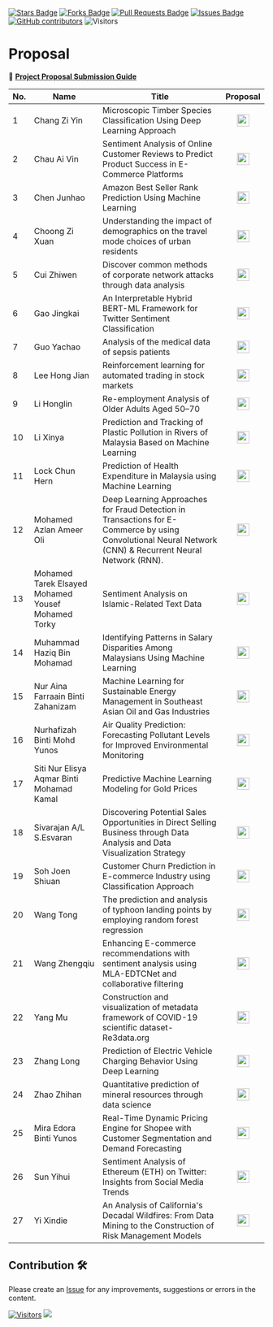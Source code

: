 <a href="https://github.com/drshahizan/research-design/stargazers"><img src="https://img.shields.io/github/stars/drshahizan/research-design" alt="Stars Badge"/></a>
<a href="https://github.com/drshahizan/research-design/network/members"><img src="https://img.shields.io/github/forks/drshahizan/research-design" alt="Forks Badge"/></a>
<a href="https://github.com/drshahizan/research-design/pulls"><img src="https://img.shields.io/github/issues-pr/drshahizan/research-design" alt="Pull Requests Badge"/></a>
<a href="https://github.com/drshahizan/research-design"><img src="https://img.shields.io/github/issues/drshahizan/research-design" alt="Issues Badge"/></a>
<a href="https://github.com/drshahizan/research-design/graphs/contributors"><img alt="GitHub contributors" src="https://img.shields.io/github/contributors/drshahizan/research-design?color=2b9348"></a>
![Visitors](https://api.visitorbadge.io/api/visitors?path=https%3A%2F%2Fgithub.com%2Fdrshahizan%2BDM&labelColor=%23d9e3f0&countColor=%23697689&style=flat)

# Proposal

📌 [**Project Proposal Submission Guide**](instruction.md)

| No. | Name                                     | Title | Proposal |
|-----|------------------------------------------|-----------| :-----------:|
| 1 | Chang Zi Yin |Microscopic Timber Species Classification Using Deep Learning Approach |<a href="file/ziyiinn"><img src="../../images/portfolio.png" width="24px" height="24px"></a> |
| 2 | Chau Ai Vin | Sentiment Analysis of Online Customer Reviews to Predict Product Success in E-Commerce Platforms |<a href="file/chauaivin"><img src="../../images/portfolio.png" width="24px" height="24px"></a> |
| 3 | Chen Junhao | Amazon Best Seller Rank Prediction Using Machine Learning |<a href="file/HideInInk312"><img src="../../images/portfolio.png" width="24px" height="24px"></a> |
| 4 | Choong Zi Xuan | Understanding the impact of demographics on the travel mode choices of urban residents |<a href="file/ZXChoong"><img src="../../images/portfolio.png" width="24px" height="24px"></a> |
| 5 | Cui Zhiwen |Discover common methods of corporate network attacks through data analysis |<a href="file/ROSSscience"><img src="../../images/portfolio.png" width="24px" height="24px"></a> |
| 6 | Gao Jingkai | An Interpretable Hybrid BERT-ML Framework for Twitter Sentiment Classification |<a href="file/Dis-Tant"><img src="../../images/portfolio.png" width="24px" height="24px"></a> |
| 7 | Guo Yachao | Analysis of the medical data of sepsis patients |<a href="file/MCS241039"><img src="../../images/portfolio.png" width="24px" height="24px"></a> |
| 8 | Lee Hong Jian | Reinforcement learning for automated trading in stock markets |<a href="file/ZeolatJian"><img src="../../images/portfolio.png" width="24px" height="24px"></a> |
| 9 | Li Honglin |Re-employment Analysis of Older Adults Aged 50–70  |<a href="file/lihonglin007"><img src="../../images/portfolio.png" width="24px" height="24px"></a> |
| 10 | Li Xinya | Prediction and Tracking of Plastic Pollution in Rivers of Malaysia Based on Machine Learning |<a href="file/LIXINYA02"><img src="../../images/portfolio.png" width="24px" height="24px"></a> |
| 11 | Lock Chun Hern |Prediction of Health Expenditure in Malaysia using Machine Learning |<a href="file/henrylock"><img src="../../images/portfolio.png" width="24px" height="24px"></a> |
| 12 | Mohamed Azlan Ameer Oli |Deep Learning Approaches for Fraud Detection in Transactions for E-Commerce by using Convolutional Neural Network (CNN) & Recurrent Neural Network (RNN).|<a href="file/lanazlan"><img src="../../images/portfolio.png" width="24px" height="24px"></a> |
| 13 | Mohamed Tarek Elsayed Mohamed Yousef Mohamed Torky | Sentiment Analysis on Islamic-Related Text Data |<a href="file/mdTorky"><img src="../../images/portfolio.png" width="24px" height="24px"></a> |
| 14 | Muhammad Haziq Bin Mohamad | Identifying Patterns in Salary Disparities Among Malaysians Using Machine Learning |<a href="file/Hzqmo"><img src="../../images/portfolio.png" width="24px" height="24px"></a> |
| 15 | Nur Aina Farraain Binti Zahanizam | Machine Learning for Sustainable Energy Management in Southeast Asian Oil and Gas Industries |<a href="file/Vicheolis"><img src="../../images/portfolio.png" width="24px" height="24px"></a> |
| 16 | Nurhafizah Binti Mohd Yunos |Air Quality Prediction: Forecasting Pollutant Levels for Improved Environmental Monitoring |<a href="file/nurhafizah99"><img src="../../images/portfolio.png" width="24px" height="24px"></a> |
| 17 | Siti Nur Elisya Aqmar Binti Mohamad Kamal | Predictive Machine Learning Modeling for Gold Prices|<a href="file/elisyaqmarr"><img src="../../images/portfolio.png" width="24px" height="24px"></a> |
| 18 | Sivarajan A/L S.Esvaran |Discovering Potential Sales Opportunities in Direct Selling Business through Data Analysis and Data Visualization Strategy | <a href="file/C-VA17"><img src="../../images/portfolio.png" width="24px" height="24px"></a> |
| 19 | Soh Joen Shiuan | Customer Churn Prediction in E-commerce Industry using Classification Approach |<a href="file/edwardjacksonmy"><img src="../../images/portfolio.png" width="24px" height="24px"></a> |
| 20 | Wang Tong | The prediction and analysis of typhoon landing points by employing random forest regression |<a href="file/tong920"><img src="../../images/portfolio.png" width="24px" height="24px"></a> |
| 21 | Wang Zhengqiu | Enhancing E-commerce recommendations with sentiment analysis using MLA-EDTCNet and collaborative filtering |<a href="file/zqwangutm"><img src="../../images/portfolio.png" width="24px" height="24px"></a> |
| 22 | Yang Mu |Construction and visualization of metadata framework of COVID-19 scientific dataset- Re3data.org|<a href="file/Yang743"><img src="../../images/portfolio.png" width="24px" height="24px"></a> |
| 23 | Zhang Long | Prediction of Electric Vehicle Charging Behavior Using Deep Learning|<a href="file/DragonDateScience"><img src="../../images/portfolio.png" width="24px" height="24px"></a> |
| 24 | Zhao Zhihan | Quantitative prediction of mineral resources through data science |<a href="file/zzhhzz123"><img src="../../images/portfolio.png" width="24px" height="24px"></a> |
| 25 | Mira Edora Binti Yunos| Real-Time Dynamic Pricing Engine for Shopee with Customer Segmentation and Demand Forecasting|<a href="file/MiraEl7"><img src="../../images/portfolio.png" width="24px" height="24px"></a> |
| 26 | Sun Yihui| Sentiment Analysis of Ethereum (ETH) on Twitter: Insights from Social Media Trends |<a href="file/JasonSun-UTM"><img src="../../images/portfolio.png" width="24px" height="24px"></a> |
| 27 | Yi Xindie| An Analysis of California's Decadal Wildfires: From Data Mining to the Construction of Risk Management Models |<a href="file/YIXINDIE"><img src="../../images/portfolio.png" width="24px" height="24px"></a> |

## Contribution 🛠️
Please create an [Issue](https://github.com/drshahizan/research-design/issues) for any improvements, suggestions or errors in the content.

[![Visitors](https://api.visitorbadge.io/api/visitors?path=https%3A%2F%2Fgithub.com%2Fdrshahizan&labelColor=%23697689&countColor=%23555555&style=plastic)](https://visitorbadge.io/status?path=https%3A%2F%2Fgithub.com%2Fdrshahizan)
![](https://hit.yhype.me/github/profile?user_id=81284918)

